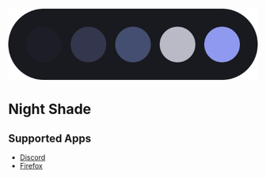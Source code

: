 ![Night Shade](img/palette.png)
# Night Shade
## Supported Apps
- [Discord](https://github.com/liferuin/night-shade-discord)
- [Firefox](https://github.com/liferuin/night-shade-firefox)